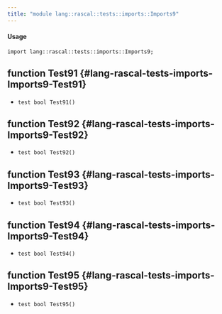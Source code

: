 ```yaml
---
title: "module lang::rascal::tests::imports::Imports9"
---
```


#### Usage

`import lang::rascal::tests::imports::Imports9;`

## function Test91 {#lang-rascal-tests-imports-Imports9-Test91}

* ``test bool Test91()``

## function Test92 {#lang-rascal-tests-imports-Imports9-Test92}

* ``test bool Test92()``

## function Test93 {#lang-rascal-tests-imports-Imports9-Test93}

* ``test bool Test93()``

## function Test94 {#lang-rascal-tests-imports-Imports9-Test94}

* ``test bool Test94()``

## function Test95 {#lang-rascal-tests-imports-Imports9-Test95}

* ``test bool Test95()``

